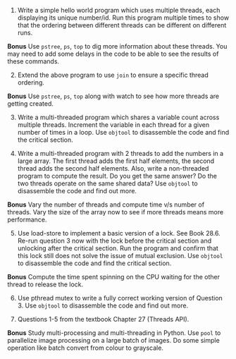 1. Write a simple hello world program which uses multiple threads, each displaying its unique number/id. Run this program multiple times to show that the ordering between different threads can be different on different runs.

**Bonus** Use `pstree`, `ps`, `top` to dig more information about these threads. You may need to add some delays in the code to be able to see the results of these commands.

2. Extend the above program to use `join` to ensure a specific thread ordering.

**Bonus** Use `pstree`, `ps`, `top` along with watch to see how more threads are getting created.

3. Write a multi-threaded program which shares a variable count across multiple threads. Increment the variable in each thread for a given number of times in a loop. Use `objtool` to disassemble the code and find the critical section.

4. Write a multi-threaded program with 2 threads to add the numbers in a large array. The first thread adds the first half elements, the second thread adds the second half elements. Also, write a non-threaded program to compute the result. Do you get the same answer? Do the two threads operate on the same shared data? Use `objtool` to disassemble the code and find out more.

**Bonus** Vary the number of threads and compute time v/s number of threads. Vary the size of the array now to see if more threads means more performance.

5. Use load-store to implement a basic version of a lock. See Book 28.6. Re-run question 3 now with the lock before the critical section and unlocking after the critical section. Run the program and confirm that this lock still does not solve the issue of mutual exclusion. Use `objtool` to disassemble the code and find the critical section.

**Bonus** Compute the time spent spinning on the CPU waiting for the other thread to release the lock.

6. Use pthread mutex to write a fully correct working version of Question 3. Use `objtool` to disassemble the code and find out more.

7. Questions 1-5 from the textbook Chapter 27 (Threads API).

**Bonus** Study multi-processing and multi-threading in Python. Use `pool` to parallelize image processing on a large batch of images. Do some simple operation like batch convert from colour to grayscale. 
